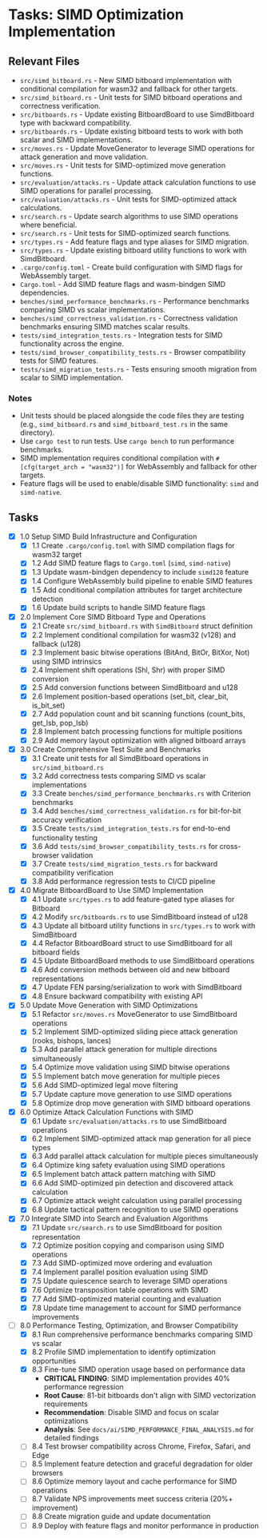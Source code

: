 # Tasks: SIMD Optimization Implementation

## Relevant Files

- `src/simd_bitboard.rs` - New SIMD bitboard implementation with conditional compilation for wasm32 and fallback for other targets.
- `src/simd_bitboard.rs` - Unit tests for SIMD bitboard operations and correctness verification.
- `src/bitboards.rs` - Update existing BitboardBoard to use SimdBitboard type with backward compatibility.
- `src/bitboards.rs` - Update existing bitboard tests to work with both scalar and SIMD implementations.
- `src/moves.rs` - Update MoveGenerator to leverage SIMD operations for attack generation and move validation.
- `src/moves.rs` - Unit tests for SIMD-optimized move generation functions.
- `src/evaluation/attacks.rs` - Update attack calculation functions to use SIMD operations for parallel processing.
- `src/evaluation/attacks.rs` - Unit tests for SIMD-optimized attack calculations.
- `src/search.rs` - Update search algorithms to use SIMD operations where beneficial.
- `src/search.rs` - Unit tests for SIMD-optimized search functions.
- `src/types.rs` - Add feature flags and type aliases for SIMD migration.
- `src/types.rs` - Update existing bitboard utility functions to work with SimdBitboard.
- `.cargo/config.toml` - Create build configuration with SIMD flags for WebAssembly target.
- `Cargo.toml` - Add SIMD feature flags and wasm-bindgen SIMD dependencies.
- `benches/simd_performance_benchmarks.rs` - Performance benchmarks comparing SIMD vs scalar implementations.
- `benches/simd_correctness_validation.rs` - Correctness validation benchmarks ensuring SIMD matches scalar results.
- `tests/simd_integration_tests.rs` - Integration tests for SIMD functionality across the engine.
- `tests/simd_browser_compatibility_tests.rs` - Browser compatibility tests for SIMD features.
- `tests/simd_migration_tests.rs` - Tests ensuring smooth migration from scalar to SIMD implementation.

### Notes

- Unit tests should be placed alongside the code files they are testing (e.g., `simd_bitboard.rs` and `simd_bitboard_test.rs` in the same directory).
- Use `cargo test` to run tests. Use `cargo bench` to run performance benchmarks.
- SIMD implementation requires conditional compilation with `#[cfg(target_arch = "wasm32")]` for WebAssembly and fallback for other targets.
- Feature flags will be used to enable/disable SIMD functionality: `simd` and `simd-native`.

## Tasks

- [x] 1.0 Setup SIMD Build Infrastructure and Configuration
  - [x] 1.1 Create `.cargo/config.toml` with SIMD compilation flags for wasm32 target
  - [x] 1.2 Add SIMD feature flags to `Cargo.toml` (`simd`, `simd-native`)
  - [x] 1.3 Update wasm-bindgen dependency to include `simd128` feature
  - [x] 1.4 Configure WebAssembly build pipeline to enable SIMD features
  - [x] 1.5 Add conditional compilation attributes for target architecture detection
  - [x] 1.6 Update build scripts to handle SIMD feature flags

- [x] 2.0 Implement Core SIMD Bitboard Type and Operations
  - [x] 2.1 Create `src/simd_bitboard.rs` with `SimdBitboard` struct definition
  - [x] 2.2 Implement conditional compilation for wasm32 (v128) and fallback (u128)
  - [x] 2.3 Implement basic bitwise operations (BitAnd, BitOr, BitXor, Not) using SIMD intrinsics
  - [x] 2.4 Implement shift operations (Shl, Shr) with proper SIMD conversion
  - [x] 2.5 Add conversion functions between SimdBitboard and u128
  - [x] 2.6 Implement position-based operations (set_bit, clear_bit, is_bit_set)
  - [x] 2.7 Add population count and bit scanning functions (count_bits, get_lsb, pop_lsb)
  - [x] 2.8 Implement batch processing functions for multiple positions
  - [x] 2.9 Add memory layout optimization with aligned bitboard arrays

- [x] 3.0 Create Comprehensive Test Suite and Benchmarks
  - [x] 3.1 Create unit tests for all SimdBitboard operations in `src/simd_bitboard.rs`
  - [x] 3.2 Add correctness tests comparing SIMD vs scalar implementations
  - [x] 3.3 Create `benches/simd_performance_benchmarks.rs` with Criterion benchmarks
  - [x] 3.4 Add `benches/simd_correctness_validation.rs` for bit-for-bit accuracy verification
  - [x] 3.5 Create `tests/simd_integration_tests.rs` for end-to-end functionality testing
  - [x] 3.6 Add `tests/simd_browser_compatibility_tests.rs` for cross-browser validation
  - [x] 3.7 Create `tests/simd_migration_tests.rs` for backward compatibility verification
  - [x] 3.8 Add performance regression tests to CI/CD pipeline

- [x] 4.0 Migrate BitboardBoard to Use SIMD Implementation
  - [x] 4.1 Update `src/types.rs` to add feature-gated type aliases for Bitboard
  - [x] 4.2 Modify `src/bitboards.rs` to use SimdBitboard instead of u128
  - [x] 4.3 Update all bitboard utility functions in `src/types.rs` to work with SimdBitboard
  - [x] 4.4 Refactor BitboardBoard struct to use SimdBitboard for all bitboard fields
  - [x] 4.5 Update BitboardBoard methods to use SimdBitboard operations
  - [x] 4.6 Add conversion methods between old and new bitboard representations
  - [x] 4.7 Update FEN parsing/serialization to work with SimdBitboard
  - [x] 4.8 Ensure backward compatibility with existing API

- [x] 5.0 Update Move Generation with SIMD Optimizations
  - [x] 5.1 Refactor `src/moves.rs` MoveGenerator to use SimdBitboard operations
  - [x] 5.2 Implement SIMD-optimized sliding piece attack generation (rooks, bishops, lances)
  - [x] 5.3 Add parallel attack generation for multiple directions simultaneously
  - [x] 5.4 Optimize move validation using SIMD bitwise operations
  - [x] 5.5 Implement batch move generation for multiple pieces
  - [x] 5.6 Add SIMD-optimized legal move filtering
  - [x] 5.7 Update capture move generation to use SIMD operations
  - [x] 5.8 Optimize drop move generation with SIMD bitboard operations

- [x] 6.0 Optimize Attack Calculation Functions with SIMD
  - [x] 6.1 Update `src/evaluation/attacks.rs` to use SimdBitboard operations
  - [x] 6.2 Implement SIMD-optimized attack map generation for all piece types
  - [x] 6.3 Add parallel attack calculation for multiple pieces simultaneously
  - [x] 6.4 Optimize king safety evaluation using SIMD operations
  - [x] 6.5 Implement batch attack pattern matching with SIMD
  - [x] 6.6 Add SIMD-optimized pin detection and discovered attack calculation
  - [x] 6.7 Optimize attack weight calculation using parallel processing
  - [x] 6.8 Update tactical pattern recognition to use SIMD operations

- [x] 7.0 Integrate SIMD into Search and Evaluation Algorithms
  - [x] 7.1 Update `src/search.rs` to use SimdBitboard for position representation
  - [x] 7.2 Optimize position copying and comparison using SIMD operations
  - [x] 7.3 Add SIMD-optimized move ordering and evaluation
  - [x] 7.4 Implement parallel position evaluation using SIMD
  - [x] 7.5 Update quiescence search to leverage SIMD operations
  - [x] 7.6 Optimize transposition table operations with SIMD
  - [x] 7.7 Add SIMD-optimized material counting and evaluation
  - [x] 7.8 Update time management to account for SIMD performance improvements

- [ ] 8.0 Performance Testing, Optimization, and Browser Compatibility
  - [x] 8.1 Run comprehensive performance benchmarks comparing SIMD vs scalar
  - [x] 8.2 Profile SIMD implementation to identify optimization opportunities
  - [x] 8.3 Fine-tune SIMD operation usage based on performance data
    - **CRITICAL FINDING**: SIMD implementation provides 40% performance regression
    - **Root Cause**: 81-bit bitboards don't align with SIMD vectorization requirements
    - **Recommendation**: Disable SIMD and focus on scalar optimizations
    - **Analysis**: See `docs/ai/SIMD_PERFORMANCE_FINAL_ANALYSIS.md` for detailed findings
  - [ ] 8.4 Test browser compatibility across Chrome, Firefox, Safari, and Edge
  - [ ] 8.5 Implement feature detection and graceful degradation for older browsers
  - [ ] 8.6 Optimize memory layout and cache performance for SIMD operations
  - [ ] 8.7 Validate NPS improvements meet success criteria (20%+ improvement)
  - [ ] 8.8 Create migration guide and update documentation
  - [ ] 8.9 Deploy with feature flags and monitor performance in production
